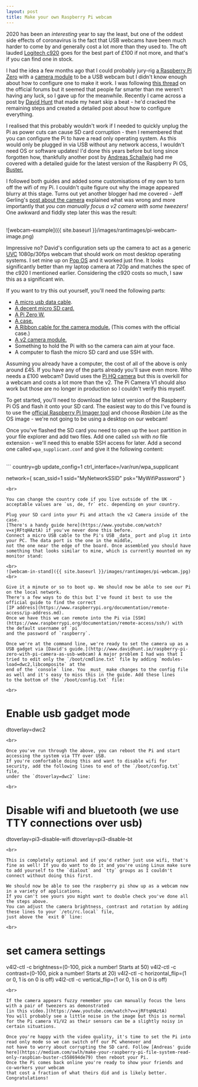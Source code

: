 ```yaml
---
layout: post
title: Make your own Raspberry Pi webcam
---
```


2020 has been an _interesting_ year to say the least, but one of the oddest side effects of coronavirus is the fact that USB webcams 
have been much harder to come by and generally cost a lot more than they used to. 
The oft lauded [Logitech c920](https://www.logitech.com/en-us/product/hd-pro-webcam-c920) goes for the best part of £100 if not more, 
and that's if you can find one in stock.

I had the idea a few months ago that I could probably jury-rig [a Raspberry Pi Zero](https://www.raspberrypi.org/products/raspberry-pi-zero-w/) 
with a [camera module](https://www.raspberrypi.org/products/camera-module-v2/) to be a USB webcam but I didn't know enough about how to configure one 
to make it work. I was following [this thread](https://www.raspberrypi.org/forums/viewtopic.php?f=38&t=148361) on the official forums but 
it seemed that people far smarter than me weren't having any luck, so I gave up for the meanwhile. 
Recently I came across a post by [David Hunt](http://www.davidhunt.ie/raspberry-pi-zero-with-pi-camera-as-usb-webcam) 
that made my heart skip a beat - he'd cracked the remaining steps and created a detailed post about how to configure everything.

I realised that this probably wouldn't work if I needed to quickly unplug the Pi as power cuts can cause SD card corruption - then I remembered that you can configure the Pi to have a read only operating system. 
As this would only be plugged in via USB without any network access, I wouldn't need OS or software updates! 
I'd done this years before but long since forgotten how, 
thankfully another post by [Andreas Schallwig](https://medium.com/swlh/make-your-raspberry-pi-file-system-read-only-raspbian-buster-c558694de79) 
had me covered with a detailed guide for the latest version of the Raspberry Pi OS, [Buster.](https://www.raspberrypi.org/blog/buster-the-new-version-of-raspbian/)

I followed both guides and added some customisations of my own to turn off the wifi of my Pi. 
I couldn't quite figure out why the image appeared blurry at this stage. Turns out yet another blogger had me covered - Jeff Gerling's [post about the camera](https://www.jeffgeerling.com/blog/2017/fixing-blurry-focus-on-some-raspberry-pi-camera-v2-models) 
explained what was wrong and more importantly that _you can manually focus a v2 camera with some tweezers!_ 
One awkward and fiddly step later this was the result:

<br>
![webcam-example]({{ site.baseurl }}/images/rantimages/pi-webcam-image.png)
<br>

Impressive no? David's configuration sets up the camera to act as a generic [UVC](https://en.wikipedia.org/wiki/USB_video_device_class) 1080p/30fps webcam that should work on most desktop operating systems. I set mine up on [Pop OS](https://pop.system76.com/) and it worked just fine. 
It looks significantly better than my laptop camera at 720p and matches the spec of the c920 I mentioned earlier. 
Considering the c920 costs so much, I saw this as a significant win.

If you want to try this out yourself, you'll need the following parts:

* [A micro usb data cable](https://www.quora.com/What-is-the-difference-between-a-USB-charging-cable-and-a-data-cable).
* [A decent micro SD card.](https://www.jeffgeerling.com/blog/2019/raspberry-pi-microsd-card-performance-comparison-2019)
* [A Pi Zero W.](https://www.raspberrypi.org/products/raspberry-pi-zero-w/)
* [A case.](https://thepihut.com/products/official-raspberry-pi-zero-case)
* [A Ribbon cable for the camera module.](https://shop.pimoroni.com/products/camera-cable-raspberry-pi-zero-edition?variant=32092803891283) (This comes with the official case.)
* [A v2 camera module.](https://www.raspberrypi.org/products/camera-module-v2/)
* Something to hold the Pi with so the camera can aim at your face.
* A computer to flash the micro SD card and use SSH with.

Assuming you already have a computer, the cost of all of the above is only around £45. If you have any of the parts already you'll save even more. 
Who needs a £100 webcam? David uses the [Pi HQ camera](https://www.raspberrypi.org/products/raspberry-pi-high-quality-camera/) but 
this is overkill for a webcam and costs a lot more than the v2. 
The Pi Camera V1 should also work but those are no longer in production so I couldn't verify this myself.

To get started, you'll need to download the latest version of the Raspberry Pi OS and flash it onto your SD card. 
The easiest way to do this I've found is to use the [official Raspberry Pi Imager tool](https://www.raspberrypi.org/blog/raspberry-pi-imager-imaging-utility/) 
and choose _Rasbian Lite_ as the OS image - we're not going to be using a desktop on our webcam!

Once you've flashed the SD card you need to open up the `boot` partition in your file explorer and add two files. 
Add one called `ssh` with _no_ file extension - we'll need this to enable SSH access for later. Add a second one called `wpa_supplicant.conf` 
and give it the following content:

<br>
```
country=gb
update_config=1
ctrl_interface=/var/run/wpa_supplicant

network={
 scan_ssid=1
 ssid="MyNetworkSSID"
 psk="MyWifiPassword"
}
```
<br>

You can change the country code if you live outside of the UK - acceptable values are `us, de, fr` etc. depending on your country.

Plug your SD card into your Pi and attach the v2 Camera inside of the case. 
[There's a handy guide here](https://www.youtube.com/watch?v=xjRFtqHAztA) if you've never done this before. 
Connect a micro USB cable to the Pi's USB _data_ port and plug it into your PC. The data port is the one in the middle, 
not the one near the edge of the board. Once assembled you should have something that looks similar to mine, which is currently mounted on my monitor stand:

<br>
![webcam-in-stand]({{ site.baseurl }}/images/rantimages/pi-webcam.jpg)
<br>

Give it a minute or so to boot up. We should now be able to see our Pi on the local network. 
There's a few ways to do this but I've found it best to use the official guide to find the correct 
[IP address](https://www.raspberrypi.org/documentation/remote-access/ip-address.md). 
Once we have this we can remote into the Pi via [SSH](https://www.raspberrypi.org/documentation/remote-access/ssh/) with the default username of `pi` 
and the password of `raspberry`. 

Once we're at the command line, we're ready to set the camera up as a 
USB gadget via [David's guide.](http://www.davidhunt.ie/raspberry-pi-zero-with-pi-camera-as-usb-webcam) A major problem I had was that I tried to edit only the `/boot/cmdline.txt` file by adding `modules-load=dwc2,libcomposite` at the 
end of the `console` line. You _must_ make changes to the config file as well and it's easy to miss this in the guide. Add these lines 
to the bottom of the `/boot/config.txt` file:

<br>
```
# Enable usb gadget mode
dtoverlay=dwc2
```
<br>

Once you've run through the above, you can reboot the Pi and start accessing the system via TTY over USB. 
If you're comfortable doing this and want to disable wifi for security, add the following lines to end of the `/boot/config.txt` file, 
under the `dtoverlay=dwc2` line:

<br>
```
# Disable wifi and bluetooth (we use TTY connections over usb)
dtoverlay=pi3-disable-wifi
dtoverlay=pi3-disable-bt
```
<br>

This is completely optional and if you'd rather just use wifi, that's fine as well! If you do want to do it and you're using Linux make sure to add yourself to the `dialout` and `tty` groups as I couldn't connect without doing this first.

We should now be able to see the raspberry pi show up as a webcam now in a variety of applications. 
If you can't see yours you might want to double check you've done all the steps above. 
You can adjust the camera brightness, contrast and rotation by adding these lines to your `/etc/rc.local` file, 
just above the `exit 0` line:

<br>
```
# set camera settings
v4l2-ctl -c brightness=(0-100, pick a number! Starts at 50)
v4l2-ctl -c contrast=(0-100, pick a number! Starts at 20)
v4l2-ctl -c horizontal_flip=(1 or 0, 1 is on 0 is off)
v4l2-ctl -c vertical_flip=(1 or 0, 1 is on 0 is off)
```
<br>

If the camera appears fuzzy remember you can manually focus the lens with a pair of tweezers as demonstrated 
[in this video.](https://www.youtube.com/watch?v=xjRFtqHAztA) 
You will probably see a little noise in the image but this is normal for the Pi camera V1/V2 as their sensors can be a slightly noisy in certain situations.

Once you're happy with the video quality, it's time to set the Pi into read only mode so we can switch off our PC whenever and 
not have to worry about corrupting the SD card. Follow [Andreas' guide here](https://medium.com/swlh/make-your-raspberry-pi-file-system-read-only-raspbian-buster-c558694de79) then reboot your Pi. 
Once the Pi comes back online you're ready to show your friends and co-workers your webcam 
that cost a fraction of what theirs did and is likely better. Congratulations!
